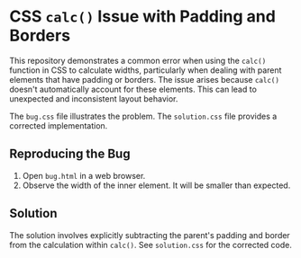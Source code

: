 # CSS `calc()` Issue with Padding and Borders

This repository demonstrates a common error when using the `calc()` function in CSS to calculate widths, particularly when dealing with parent elements that have padding or borders. The issue arises because `calc()` doesn't automatically account for these elements.  This can lead to unexpected and inconsistent layout behavior.

The `bug.css` file illustrates the problem. The `solution.css` file provides a corrected implementation.

## Reproducing the Bug

1. Open `bug.html` in a web browser.
2. Observe the width of the inner element.  It will be smaller than expected.

## Solution

The solution involves explicitly subtracting the parent's padding and border from the calculation within `calc()`.  See `solution.css` for the corrected code.
